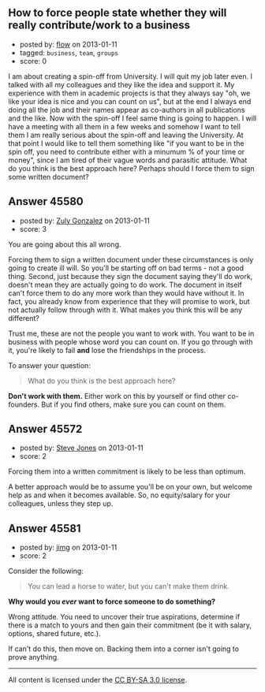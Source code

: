 ## How to force people state whether they will really contribute/work to a business

- posted by: [flow](https://stackexchange.com/users/-1/17377-flow) on 2013-01-11
- tagged: `business`, `team`, `groups`
- score: 0

I am about creating a spin-off from University. I will quit my job later even. I talked with all my colleagues and they like the idea and support it. My experience with them in academic projects is that they always say "oh, we like your idea is nice and you can count on us", but at the end I always end doing all the job and their names appear as co-authors in all publications and the like. Now with the spin-off I feel same thing is going to happen. I will have a meeting with all them in a few weeks and somehow I want to tell them I am really serious about the spin-off and leaving the University. At that point I would like to tell them something like "if you want to be in the spin off, you need to contribute either with a minumum % of your time or money", since I am tired of their vague words and parasitic attitude. What do you think is the best approach here? Perhaps should I force them to sign some written document?


## Answer 45580

- posted by: [Zuly Gonzalez](https://stackexchange.com/users/-1/2692-zuly-gonzalez) on 2013-01-11
- score: 3

You are going about this all wrong.

Forcing them to sign a written document under these circumstances is only going to create ill will. So you'll be starting off on bad terms - not a good thing. Second, just because they sign the document saying they'll do work, doesn't mean they are actually going to do work. The document in itself can't force them to do any more work than they would have without it. In fact, you already know from experience that they will promise to work, but not actually follow through with it. What makes you think this will be any different? 

Trust me, these are not the people you want to work with. You want to be in business with people whose word you can count on. If you go through with it, you're likely to fail **and** lose the friendships in the process.

To answer your question:

> What do you think is the best approach here?

**Don't work with them.** Either work on this by yourself or find other co-founders. But if you find others, make sure you can count on them. 


## Answer 45572

- posted by: [Steve Jones](https://stackexchange.com/users/-1/12985-steve-jones) on 2013-01-11
- score: 2

Forcing them into a written commitment is likely to be less than optimum.

A better approach would be to assume you'll be on your own, but welcome help as and when it becomes available. So, no equity/salary for your colleagues, unless they step up.


## Answer 45581

- posted by: [jimg](https://stackexchange.com/users/-1/2380-jimg) on 2013-01-11
- score: 2

Consider the following:
> You can lead a horse to water, but you can't make them drink.

**Why would you *ever* want to force someone to do something?**

Wrong attitude. You need to uncover their true aspirations, determine if there is  a match to yours and then gain their commitment (be it with salary, options, shared future, etc.). 

If can't do this, then move on. Backing them into a corner isn't going to prove anything. 





---

All content is licensed under the [CC BY-SA 3.0 license](https://creativecommons.org/licenses/by-sa/3.0/).
